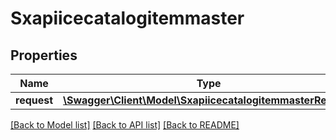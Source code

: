 # Sxapiicecatalogitemmaster

## Properties
Name | Type | Description | Notes
------------ | ------------- | ------------- | -------------
**request** | [**\Swagger\Client\Model\SxapiicecatalogitemmasterRequest**](SxapiicecatalogitemmasterRequest.md) |  | [optional] 

[[Back to Model list]](../README.md#documentation-for-models) [[Back to API list]](../README.md#documentation-for-api-endpoints) [[Back to README]](../README.md)


